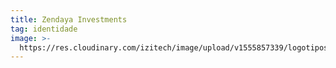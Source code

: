 ```yaml
---
title: Zendaya Investments
tag: identidade
image: >-
  https://res.cloudinary.com/izitech/image/upload/v1555857339/logotipos/ZendayaInvestments.png
---
```


